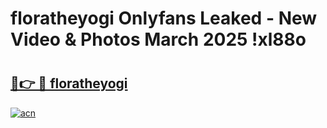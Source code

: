 # floratheyogi Onlyfans Leaked - New Video & Photos March 2025 !xl88o

# <h2><a href="https://k8xb39.iuczelnia.edu.pl?title=floratheyogi&ref=xl88o">🔗👉 🔴 floratheyogi</a></h2>

[![acn](https://github.com/user-attachments/assets/0f9c940e-d8b0-45ae-aac7-cd30a18b3e1c)](https://k8xb39.iuczelnia.edu.pl?title=floratheyogi&ref=xl88o)

